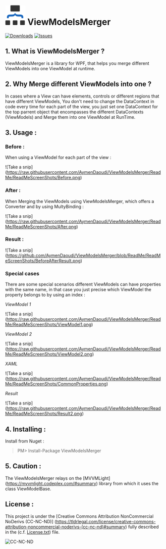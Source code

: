 # ![ViewModelsMerger](https://raw.githubusercontent.com/AymenDaoudi/ViewModelsMerger/ReadMe/Icons/ViwModelMergerIcon64.png)    ViewModelsMerger

[![Downloads](https://img.shields.io/nuget/dt/ViewModelsMerger.svg?style=flat-square)](https://www.nuget.org/packages/ViewModelsMerger/)
[![Issues](https://img.shields.io/github/issues/AymenDaoudi/ViewModelsMerger.svg?style=flat-square)](https://github.com/MahApps/MahApps.Metro/issues)

## 1. What is ViewModelsMerger ?

ViewModelsMerger is a library for WPF, that helps you merge different ViewModels into one ViewModel at runtime.

## 2. Why Merge different ViewModels into one ?

In cases where a View can have elements, controls or different regions that have different ViewModels, You don't need to change
the DataContext in code every time for each part of the view, you just set one DataContext for the top parrent object that 
encompasses the different DataContexts (ViewModels) and Merge them into one ViewModel at RunTime.

## 3. Usage :

### Before :

When using a ViewModel for each part of the view :

![Take a snip] (https://raw.githubusercontent.com/AymenDaoudi/ViewModelsMerger/ReadMe/ReadMeScreenShots/Before.png)

### After :
When Merging the ViewModels using ViewModelsMerger, which offers a Converter and by using MultyBinding :

![Take a snip] (https://raw.githubusercontent.com/AymenDaoudi/ViewModelsMerger/ReadMe/ReadMeScreenShots/After.png)

### Result :

![Take a snip] (https://github.com/AymenDaoudi/ViewModelsMerger/blob/ReadMe/ReadMeScreenShots/BeforeAfterResult.png)

### Special cases

There are some special scenarios different ViewModels can have properties with the same name, in that case you just precise which 
ViewModel the property belongs to by using an index :

*ViewModel 1*

![Take a snip] (https://raw.githubusercontent.com/AymenDaoudi/ViewModelsMerger/ReadMe/ReadMeScreenShots/ViewModel1.png)

*ViewModel 2*

![Take a snip] (https://raw.githubusercontent.com/AymenDaoudi/ViewModelsMerger/ReadMe/ReadMeScreenShots/ViewModel2.png)


*XAML*

![Take a snip] (https://raw.githubusercontent.com/AymenDaoudi/ViewModelsMerger/ReadMe/ReadMeScreenShots/CommonProperties.png)

*Result*

![Take a snip] (https://raw.githubusercontent.com/AymenDaoudi/ViewModelsMerger/ReadMe/ReadMeScreenShots/Result2.png)

## 4. Installing :

Install from Nuget :

> PM> Install-Package ViewModelsMerger

## 5. Caution :

The ViewModelsMerger relays on the [MVVMLight] (https://mvvmlight.codeplex.com/#summary) library from which it uses the class ViewModelBase.

## License :

This project is under the [Creative Commons Attribution NonCommercial NoDerivs (CC-NC-ND)] (https://tldrlegal.com/license/creative-commons-attribution-noncommercial-noderivs-(cc-nc-nd)#summary) fully described in the (c.f. [License.txt](License.txt)) file.

![CC-NC-ND](http://i.creativecommons.org/l/by-nc-nd/3.0/88x31.png)
